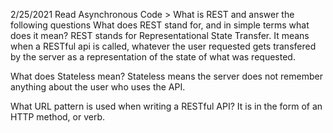 2/25/2021
Read Asynchronous Code > What is REST and answer the following questions
What does REST stand for, and in simple terms what does it mean?
REST stands for Representational State Transfer. It means when a RESTful api is called, whatever the user requested gets transfered by the server as a representation of the state of what was requested.

What does Stateless mean?
Stateless means the server does not remember anything about the user who uses the API.

What URL pattern is used when writing a RESTful API? 
It is in the form of an HTTP method, or verb.